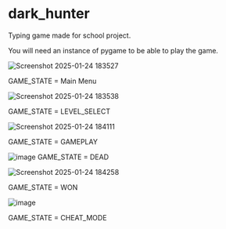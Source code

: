 # dark_hunter
Typing game made for school project.

You will need an instance of pygame to be able to play the game.

![Screenshot 2025-01-24 183527](https://github.com/user-attachments/assets/0c7b7934-70a2-4757-b271-528611057dd4)

GAME_STATE = Main Menu

![Screenshot 2025-01-24 183538](https://github.com/user-attachments/assets/8f0a005d-a3be-46a2-9289-bdbbd7ebee43)


GAME_STATE = LEVEL_SELECT

![Screenshot 2025-01-24 184111](https://github.com/user-attachments/assets/5cd4b93c-88ef-47da-8ba7-ee7c72a179ae)


GAME_STATE = GAMEPLAY

![image](https://github.com/user-attachments/assets/22e29b98-cbb6-4f63-9403-f5b80fa39cab)
GAME_STATE = DEAD

![Screenshot 2025-01-24 184258](https://github.com/user-attachments/assets/a5f46ccd-2f63-4d9e-a2c3-14a06c56c453)


GAME_STATE = WON

![image](https://github.com/user-attachments/assets/8cfdb230-c8a8-4dcb-9149-a949b0a74e99)

GAME_STATE = CHEAT_MODE
